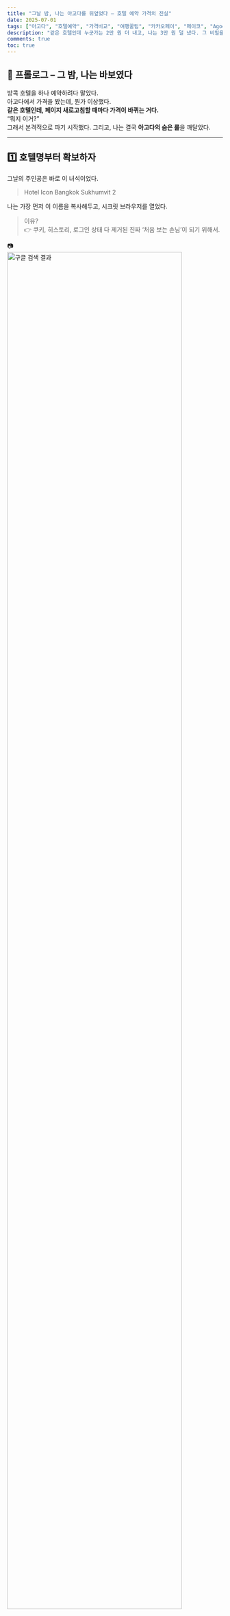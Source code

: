 ```yaml
---
title: "그날 밤, 나는 아고다를 뒤엎었다 – 호텔 예약 가격의 진실"
date: 2025-07-01
tags: ["아고다", "호텔예약", "가격비교", "여행꿀팁", "카카오페이", "페이코", "Agoda Scanner"]
description: "같은 호텔인데 누군가는 2만 원 더 내고, 나는 3만 원 덜 냈다. 그 비밀을 지금 이야기해보려 한다."
comments: true
toc: true
---
```


## 🛫 프롤로그 – 그 밤, 나는 바보였다

방콕 호텔을 하나 예약하려다 말았다.  
아고다에서 가격을 봤는데, 뭔가 이상했다.  
**같은 호텔인데, 페이지 새로고침할 때마다 가격이 바뀌는 거다.**  
“뭐지 이거?”  
그래서 본격적으로 파기 시작했다. 그리고, 나는 결국 **아고다의 숨은 룰**을 깨달았다.

---

## 1️⃣ 호텔명부터 확보하자

그날의 주인공은 바로 이 녀석이었다.

> Hotel Icon Bangkok Sukhumvit 2

나는 가장 먼저 이 이름을 복사해두고, 시크릿 브라우저를 열었다.

> 이유?  
> 👉 쿠키, 히스토리, 로그인 상태 다 제거된 진짜 ‘처음 보는 손님’이 되기 위해서.

📷  
<img src="/images/agoda/01_google_search_agoda.png" alt="구글 검색 결과" width="90%">

구글에서 검색하고, **광고가 아닌 순수 아고다 링크**를 클릭한다.

📷  
<img src="/images/agoda/02_agoda_google_price.png" alt="첫 번째 경유 가격" width="90%">

그 순간 가격은 **₩90,000대**.  
오, 괜찮네?

---

## 2️⃣ 하지만… 카카오페이가 날 부른다

나는 한 번 더 검색을 돌렸다.  
이번엔 **카카오페이 제휴 아고다 페이지**.

[🔗 agoda.com/ko-kr/kakaopaypromo](https://www.agoda.com/ko-kr/kakaopaypromo)

딱 들어가자마자, 이렇게 노랗게 나를 반겼다.

📷  
<img src="/images/agoda/03_agoda_kakaopay_main.png" alt="카카오페이 메인" width="90%">

동일 호텔 검색 → 가격이 **₩66,000**까지 내려간다?

📷  
<img src="/images/agoda/04_agoda_kakaopay_price.png" alt="카카오페이 가격" width="90%">

오케이. 여기서 이미 **2만 원 차이**. 하지만 끝이 아니다.

---

## 3️⃣ 페이코도 뒤처질 수 없지

나는 마지막으로 페이코 제휴 페이지로 들어간다.

[🔗 agoda.com/ko-kr/payco](https://www.agoda.com/ko-kr/payco)

📷  
<img src="/images/agoda/05_agoda_payco_price.png" alt="페이코 메인" width="90%">

결과?  
이 녀석도 **₩66,000대**까지 내려온다.  
약간의 조건 차이, 환불 불가 or 취소 가능 여부에 따라 차이는 있음.

📷  
<img src="/images/agoda/06_agoda_payco_price.png" alt="페이코 적용 가격" width="90%">

---

## 🔍 그리고 진짜 핵심, Agoda Scanner

“이쯤 되면 뭐가 최선인지를 한눈에 보고 싶다.”

그래서 꺼낸 마지막 비책은 바로 **Agoda Scanner**.  
<https://agodascanner.com> ← 이런 건 즐겨찾기 해두자.

📷  
<img src="/images/agoda/07_agoda_scanner_main.png" alt="스캐너 메인" width="85%">

호텔 URL 붙여넣고 [변환] 누르면?  
모든 경로의 가격이 **한눈에 촤르륵.**

📷  
<img src="/images/agoda/08_agoda_scanner_result.png" alt="스캐너 결과" width="85%">

이걸로 마무리 체크까지 완료.

---

## ✅ 내가 실전에서 쓰는 루틴 요약

| 단계 | 액션 | 왜 하는가? |
|------|------|-------------|
| ① 구글 시크릿 검색 | 광고 제외 아고다 링크 클릭 | CID: 구글 |
| ② 카카오페이 경유 | 전용 할인 최대 11% | CID: 카카오페이 |
| ③ 페이코 경유 | 전용 할인 7~10% | CID: 페이코 |
| ④ Agoda Scanner | 전 경로 실시간 가격 비교 | 최저가를 눈으로 확인 |

---

## 🧾 결론 – “게으른 자는 더 비싼 가격을 지불한다”

그날 밤, 나는 결국 **₩66,000**짜리 방을 예약했다.  
하지만 아까 처음 봤던 그 ₩90,000짜리 가격으로 그냥 예약했다면?

> 👉 나는 3박 기준으로 **7만 원 이상**을 버리는 셈이었다.

아고다를 '그냥' 쓰는 사람은 많다.  
하지만 **경로, 쿠키, CID, 프로모션**까지 계산해서 쓰는 사람은 많지 않다.  
이제, 당신도 알게 됐다.  
오늘 밤 아고다를 예약할 예정이라면, 이 루틴을 한 번만 따라해보라.  
**다음날 아침, 당신의 통장도 미소 지을 것이다.**

---

